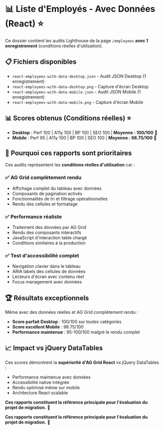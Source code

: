 # 📊 Liste d'Employés - Avec Données (React) ⭐

Ce dossier contient les audits Lighthouse de la page `/employees` **avec 1 enregistrement** (conditions réelles d'utilisation).

## 📋 Fichiers disponibles

- `react-employees-with-data-desktop.json` - Audit JSON Desktop (1 enregistrement)
- `react-employees-with-data-desktop.png` - Capture d'écran Desktop
- `react-employees-with-data-mobile.json` - Audit JSON Mobile (1 enregistrement)
- `react-employees-with-data-mobile.png` - Capture d'écran Mobile

## 📊 Scores obtenus (Conditions réelles) ⭐

- **Desktop** : Perf 100 | A11y 100 | BP 100 | SEO 100 | **Moyenne : 100/100** 🎯
- **Mobile** : Perf 95 | A11y 100 | BP 100 | SEO 100 | **Moyenne : 98.75/100** 🎯

## 🎯 Pourquoi ces rapports sont prioritaires

Ces audits représentent les **conditions réelles d'utilisation** car :

### ✅ **AG Grid complètement rendu**

- Affichage complet du tableau avec données
- Composants de pagination activés
- Fonctionnalités de tri et filtrage opérationnelles
- Rendu des cellules et formatage

### ✅ **Performance réaliste**

- Traitement des données par AG Grid
- Rendu des composants interactifs
- JavaScript d'interaction table chargé
- Conditions similaires à la production

### ✅ **Test d'accessibilité complet**

- Navigation clavier dans le tableau
- ARIA labels des cellules de données
- Lecteurs d'écran avec contenu réel
- Focus management avec données

## 🏆 Résultats exceptionnels

Même avec des données réelles et AG Grid complètement rendu :

- **Score parfait Desktop** : 100/100 sur toutes catégories
- **Score excellent Mobile** : 98.75/100
- **Performance maintenue** : 95-100/100 malgré le rendu complet

## 📈 Impact vs jQuery DataTables

Ces scores démontrent la **supériorité d'AG Grid React** vs jQuery DataTables :

- Performance maintenue avec données
- Accessibilité native intégrée
- Rendu optimisé même sur mobile
- Architecture React scalable

**Ces rapports constituent la référence principale pour l'évaluation du projet de migration.** 🎯

**Ces rapports constituent la référence principale pour l'évaluation du projet de migration.** 🎯
